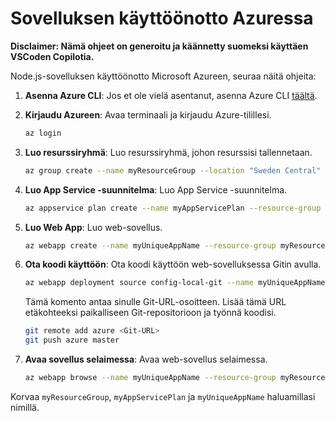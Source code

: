 # Sovelluksen käyttöönotto Azuressa

**Disclaimer: Nämä ohjeet on generoitu ja käännetty suomeksi käyttäen VSCoden Copilotia.**

Node.js-sovelluksen käyttöönotto Microsoft Azureen, seuraa näitä ohjeita:

1. **Asenna Azure CLI**: Jos et ole vielä asentanut, asenna Azure CLI [täältä](https://docs.microsoft.com/en-us/cli/azure/install-azure-cli).

2. **Kirjaudu Azureen**: Avaa terminaali ja kirjaudu Azure-tilillesi.
    ```sh
    az login
    ```

3. **Luo resurssiryhmä**: Luo resurssiryhmä, johon resurssisi tallennetaan.
    ```sh
    az group create --name myResourceGroup --location "Sweden Central"
    ```

4. **Luo App Service -suunnitelma**: Luo App Service -suunnitelma.
    ```sh
    az appservice plan create --name myAppServicePlan --resource-group myResourceGroup --sku FREE
    ```

5. **Luo Web App**: Luo web-sovellus.
    ```sh
    az webapp create --name myUniqueAppName --resource-group myResourceGroup --plan myAppServicePlan
    ```

6. **Ota koodi käyttöön**: Ota koodi käyttöön web-sovelluksessa Gitin avulla.
    ```sh
    az webapp deployment source config-local-git --name myUniqueAppName --resource-group myResourceGroup
    ```

    Tämä komento antaa sinulle Git-URL-osoitteen. Lisää tämä URL etäkohteeksi paikalliseen Git-repositorioon ja työnnä koodisi.
    ```sh
    git remote add azure <Git-URL>
    git push azure master
    ```

7. **Avaa sovellus selaimessa**: Avaa web-sovellus selaimessa.
    ```sh
    az webapp browse --name myUniqueAppName --resource-group myResourceGroup
    ```

Korvaa `myResourceGroup`, `myAppServicePlan` ja `myUniqueAppName` haluamillasi nimillä.